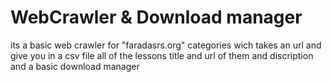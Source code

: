 # WebCrawler & Download manager
its a basic web crawler for "faradasrs.org" categories wich takes an url and give you in a csv file all of the lessons title and url of them and discription and a basic download manager
